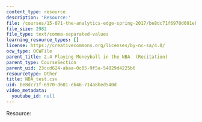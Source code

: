 ```yaml
---
content_type: resource
description: 'Resource:'
file: /courses/15-071-the-analytics-edge-spring-2017/be8dc71f6970d601eb46714a8bed540d_NBA_test.csv
file_size: 2982
file_type: text/comma-separated-values
learning_resource_types: []
license: https://creativecommons.org/licenses/by-nc-sa/4.0/
ocw_type: OCWFile
parent_title: 2.4 Playing Moneyball in the NBA  (Recitation)
parent_type: CourseSection
parent_uid: 23ccd624-abaa-0c05-9f5a-54029d4225b6
resourcetype: Other
title: NBA_test.csv
uid: be8dc71f-6970-d601-eb46-714a8bed540d
video_metadata:
  youtube_id: null
---
```

Resource: